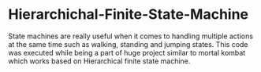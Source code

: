 # Hierarchichal-Finite-State-Machine

State machines are really useful when it comes to handling multiple actions at the same time such as walking, standing and jumping states. This code was executed while being a part of huge project similar to mortal kombat which works based on Hierarchical finite state machine.
